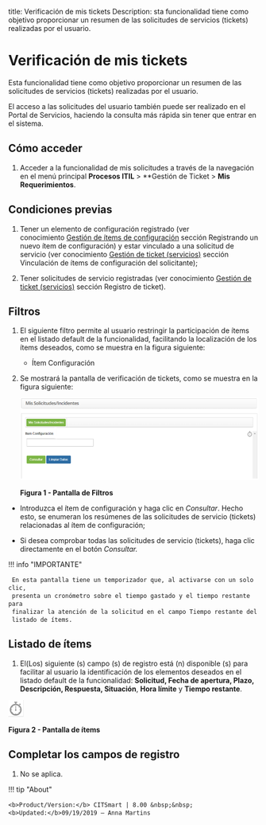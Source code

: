 title: Verificación de mis tickets
Description: sta funcionalidad tiene como objetivo proporcionar un resumen de las solicitudes de servicios (tickets) realizadas por el usuario.

# Verificación de mis tickets

Esta funcionalidad tiene como objetivo proporcionar un resumen de las
solicitudes de servicios (tickets) realizadas por el usuario.

El acceso a las solicitudes del usuario también puede ser realizado en el Portal
de Servicios, haciendo la consulta más rápida sin tener que entrar en el
sistema.

Cómo acceder
------------

1.  Acceder a la funcionalidad de mis solicitudes a través de la navegación en
    el menú principal **Procesos ITIL** > **Gestión de Ticket > **Mis
    Requerimientos**.

Condiciones previas
-------------------

1.  Tener un elemento de configuración registrado (ver conocimiento [Gestión de
    ítems de configuración][1] sección Registrando un nuevo ítem de configuración)
    y estar vinculado a una solicitud de servicio (ver conocimiento [Gestión de
    ticket (servicios)][2] sección Vinculación de ítems de configuración del
    solicitante);

2.  Tener solicitudes de servicio registradas (ver conocimiento [Gestión de
    ticket (servicios)][2] sección Registro de ticket).

Filtros
-------

1.  El siguiente filtro permite al usuario restringir la participación de ítems
    en el listado default de la funcionalidad, facilitando la localización de
    los ítems deseados, como se muestra en la figura siguiente:

    -   Ítem Configuración

2.  Se mostrará la pantalla de verificación de tickets, como se muestra en la
    figura siguiente:

    ![Criar conta](images/verify-ticket-1.png)
    
    **Figura 1 - Pantalla de Filtros**

   -   Introduzca el ítem de configuración y haga clic en *Consultar*. Hecho esto,
    se enumeran los resúmenes de las solicitudes de servicio (tickets)
    relacionadas al ítem de configuración;

   -   Si desea comprobar todas las solicitudes de servicio (tickets), haga clic
    directamente en el botón *Consultar.*

!!! info "IMPORTANTE"

     En esta pantalla tiene un temporizador que, al activarse con un solo clic,
     presenta un cronómetro sobre el tiempo gastado y el tiempo restante para
     finalizar la atención de la solicitud en el campo Tiempo restante del
     listado de ítems.

Listado de ítems
----------------

1.  El(Los) siguiente (s) campo (s) de registro está (n) disponible (s) para
    facilitar al usuario la identificación de los elementos deseados en el
    listado default de la funcionalidad: **Solicitud, Fecha de apertura, Plazo,
    Descripción, Respuesta, Situación**, **Hora límite** y **Tiempo restante**.

![Criar conta](images/verify-ticket-2.png)

**Figura 2 - Pantalla de ítems**

Completar los campos de registro
--------------------------------

1.  No se aplica.


[1]:/es-es/citsmart-platform-7/processes/configuration/IC-management.html
[2]:/es-es/citsmart-platform-7/processes/tickets/ticket-management.html



!!! tip "About"

    <b>Product/Version:</b> CITSmart | 8.00 &nbsp;&nbsp;
    <b>Updated:</b>09/19/2019 – Anna Martins
